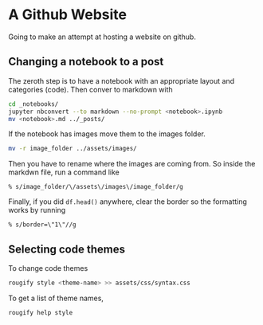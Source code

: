 # A Github Website

Going to make an attempt at hosting a website on github.

## Changing a notebook to a post


The zeroth step is to have a notebook with an appropriate layout
and categories (code). Then conver to markdown with

```bash
cd _notebooks/
jupyter nbconvert --to markdown --no-prompt <notebook>.ipynb 
mv <notebook>.md ../_posts/
```

If the notebook has images move them to the images folder.
```bash
mv -r image_folder ../assets/images/
```
Then you have to rename where the images are coming from. So
inside the markdwn file, run a command like
```
% s/image_folder/\/assets\/images\/image_folder/g
```

Finally, if you did `df.head()` anywhere, clear the border
so the formatting works by running
```
% s/border=\"1\"//g
```




## Selecting code themes

To change code themes

```bash
rougify style <theme-name> >> assets/css/syntax.css
```

To get a list of theme names,
```bash
rougify help style
```

